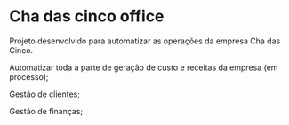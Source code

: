 # Cha das cinco office

Projeto desenvolvido para automatizar as operações da empresa Cha das Cinco.

Automatizar toda a parte de geração de custo e receitas da empresa (em processo);

Gestão de clientes;

Gestão de finanças;
